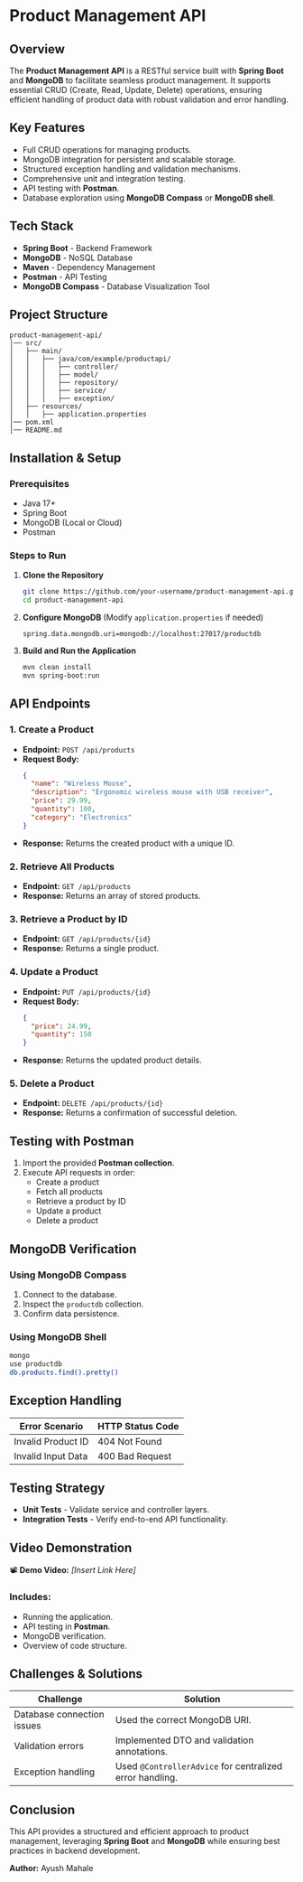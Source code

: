 # Product Management API

## Overview
The **Product Management API** is a RESTful service built with **Spring Boot** and **MongoDB** to facilitate seamless product management. It supports essential CRUD (Create, Read, Update, Delete) operations, ensuring efficient handling of product data with robust validation and error handling.

## Key Features
- Full CRUD operations for managing products.
- MongoDB integration for persistent and scalable storage.
- Structured exception handling and validation mechanisms.
- Comprehensive unit and integration testing.
- API testing with **Postman**.
- Database exploration using **MongoDB Compass** or **MongoDB shell**.

## Tech Stack
- **Spring Boot** - Backend Framework
- **MongoDB** - NoSQL Database
- **Maven** - Dependency Management
- **Postman** - API Testing
- **MongoDB Compass** - Database Visualization Tool

## Project Structure
```
product-management-api/
│── src/
│   ├── main/
│   │   ├── java/com/example/productapi/
│   │   │   ├── controller/
│   │   │   ├── model/
│   │   │   ├── repository/
│   │   │   ├── service/
│   │   │   ├── exception/
│   ├── resources/
│   │   ├── application.properties
│── pom.xml
│── README.md
```

## Installation & Setup

### Prerequisites
- Java 17+
- Spring Boot
- MongoDB (Local or Cloud)
- Postman

### Steps to Run
1. **Clone the Repository**
   ```sh
   git clone https://github.com/your-username/product-management-api.git
   cd product-management-api
   ```
2. **Configure MongoDB** (Modify `application.properties` if needed)
   ```properties
   spring.data.mongodb.uri=mongodb://localhost:27017/productdb
   ```
3. **Build and Run the Application**
   ```sh
   mvn clean install
   mvn spring-boot:run
   ```

## API Endpoints

### 1. Create a Product
- **Endpoint:** `POST /api/products`
- **Request Body:**
  ```json
  {
    "name": "Wireless Mouse",
    "description": "Ergonomic wireless mouse with USB receiver",
    "price": 29.99,
    "quantity": 100,
    "category": "Electronics"
  }
  ```
- **Response:** Returns the created product with a unique ID.

### 2. Retrieve All Products
- **Endpoint:** `GET /api/products`
- **Response:** Returns an array of stored products.

### 3. Retrieve a Product by ID
- **Endpoint:** `GET /api/products/{id}`
- **Response:** Returns a single product.

### 4. Update a Product
- **Endpoint:** `PUT /api/products/{id}`
- **Request Body:**
  ```json
  {
    "price": 24.99,
    "quantity": 150
  }
  ```
- **Response:** Returns the updated product details.

### 5. Delete a Product
- **Endpoint:** `DELETE /api/products/{id}`
- **Response:** Returns a confirmation of successful deletion.

## Testing with Postman
1. Import the provided **Postman collection**.
2. Execute API requests in order:
   - Create a product
   - Fetch all products
   - Retrieve a product by ID
   - Update a product
   - Delete a product

## MongoDB Verification

### Using MongoDB Compass
1. Connect to the database.
2. Inspect the `productdb` collection.
3. Confirm data persistence.

### Using MongoDB Shell
```sh
mongo
use productdb
db.products.find().pretty()
```

## Exception Handling
| Error Scenario       | HTTP Status Code |
|----------------------|-----------------|
| Invalid Product ID   | 404 Not Found    |
| Invalid Input Data   | 400 Bad Request  |

## Testing Strategy
- **Unit Tests** - Validate service and controller layers.
- **Integration Tests** - Verify end-to-end API functionality.

## Video Demonstration
📽 **Demo Video:** *[Insert Link Here]*

### Includes:
- Running the application.
- API testing in **Postman**.
- MongoDB verification.
- Overview of code structure.

## Challenges & Solutions
| Challenge                  | Solution |
|----------------------------|----------|
| Database connection issues | Used the correct MongoDB URI. |
| Validation errors          | Implemented DTO and validation annotations. |
| Exception handling         | Used `@ControllerAdvice` for centralized error handling. |

## Conclusion
This API provides a structured and efficient approach to product management, leveraging **Spring Boot** and **MongoDB** while ensuring best practices in backend development.

**Author:** Ayush Mahale

